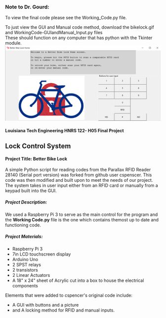 ### Note to Dr. Gourd:
To view the final code please see the Working_Code.py file.  
  
To just view the GUI and Manual code method, download the bikelock.gif and WorkingCode-GUIandManual_Input.py files   
These should function on any computer that has python with the Tkinter module.
![Alt text](GUI_Home_example.png)


#### Louisiana Tech Engineering HNRS 122- H05 Final Project
## Lock Control System 
#### Project Title: Better Bike Lock   

A simple Python script for reading codes from the Parallax RFID Reader 28140 (Serial port version) was forked from github user cspenscer.
This code was then modified and built upon to meet the needs of our project. The system takes in user input either from an RFID card or manually from a keypad built into the GUI. 

##### Project Description: 
We used a Raspberry Pi 3 to serve as the main control for the program and the <b>Working Code.py</b> file is the one which contains themost up to date and functioning code. 

##### Project Materials: 
  * Raspberry Pi 3
  * 7in LCD touchscreen display
  * Arduino Uno
  * 2 SPST relays
  * 2 transistors
  * 2 Linear Actuators 
  * A 18" x 24" sheet of Acrylic cut into a box to house the electrical components

Elements that were added to cspencer's original code include: 

* A GUI with buttons and a picture
* and A locking method for RFID and manual inputs.
